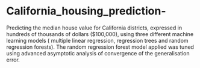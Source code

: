# California_housing_prediction-
Predicting the median house value for California districts, expressed in hundreds of thousands of dollars ($100,000), using three different machine learning models ( multiple linear regression, regression trees and random regression forests). The random regression forest model applied was  tuned using advanced asymptotic analysis of convergence of the generalisation error.

